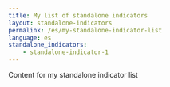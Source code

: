 ```yaml
---
title: My list of standalone indicators
layout: standalone-indicators
permalink: /es/my-standalone-indicator-list
language: es
standalone_indicators:
    - standalone-indicator-1
---
```

Content for my standalone indicator list
